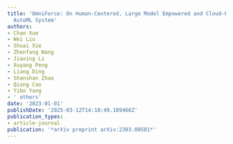 ```yaml
---
title: 'OmniForce: On Human-Centered, Large Model Empowered and Cloud-Edge Collaborative
  AutoML System'
authors:
- Chao Xue
- Wei Liu
- Shuai Xie
- Zhenfang Wang
- Jiaxing Li
- Xuyang Peng
- Liang Ding
- Shanshan Zhao
- Qiong Cao
- Yibo Yang
- ' others'
date: '2023-01-01'
publishDate: '2025-03-12T14:18:49.189466Z'
publication_types:
- article-journal
publication: '*arXiv preprint arXiv:2303.00501*'
---
```

